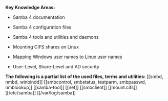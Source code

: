 **Key Knowledge Areas:**

- Samba 4 documentation

- Samba 4 configuration files

- Samba 4 tools and utilities and daemons

- Mounting CIFS shares on Linux

- Mapping Windows user names to Linux user names

- User-Level, Share-Level and AD security

**The following is a partial list of the used files, terms and utilities:**
[[smbd, nmbd, winbindd]]
[[smbcontrol, smbstatus, testparm, smbpasswd, nmblookup]]
[[samba-tool]]
[[net]]
[[smbclient]]
[[mount.cifs]]
[[/etc/samba]]
[[/var/log/samba]]
